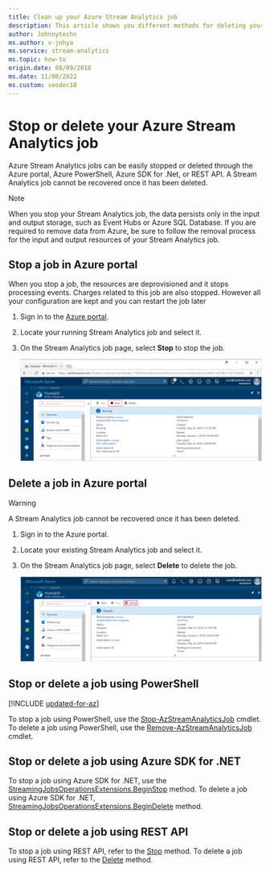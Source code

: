 ```yaml
---
title: Clean up your Azure Stream Analytics job
description: This article shows you different methods for deleting your Azure Stream Analytics jobs.
author: Johnnytechn
ms.author: v-johya
ms.service: stream-analytics
ms.topic: how-to
origin.date: 08/09/2018
ms.date: 11/08/2022
ms.custom: seodec18
---
```


# Stop or delete your Azure Stream Analytics job

Azure Stream Analytics jobs can be easily stopped or deleted through the Azure portal, Azure PowerShell, Azure SDK for .Net, or REST API. A Stream Analytics job cannot be recovered once it has been deleted.

>[!NOTE] 
>When you stop your Stream Analytics job, the data persists only in the input and output storage, such as Event Hubs or Azure SQL Database. If you are required to remove data from Azure, be sure to follow the removal process for the input and output resources of your Stream Analytics job.

## Stop a job in Azure portal

When you stop a job, the resources are deprovisioned and it stops processing events. Charges related to this job are also stopped. However all your configuration are kept and you can restart the job later 

1. Sign in to the [Azure portal](https://portal.azure.cn). 

2. Locate your running Stream Analytics job and select it.

3. On the Stream Analytics job page, select **Stop** to stop the job. 

   ![Stop Azure Stream Analytics job](./media/stream-analytics-clean-up-your-job/stop-stream-analytics-job.png)


## Delete a job in Azure portal

>[!WARNING] 
>A Stream Analytics job cannot be recovered once it has been deleted.

1. Sign in to the Azure portal. 

2. Locate your existing Stream Analytics job and select it.

3. On the Stream Analytics job page, select **Delete** to delete the job. 

   ![Delete Azure Stream Analytics Job](./media/stream-analytics-clean-up-your-job/delete-stream-analytics-job.png)


## Stop or delete a job using PowerShell

[!INCLUDE [updated-for-az](../../includes/updated-for-az.md)]

To stop a job using PowerShell, use the [Stop-AzStreamAnalyticsJob](https://learn.microsoft.com/powershell/module/az.streamanalytics/stop-azstreamanalyticsjob) cmdlet. To delete a job using PowerShell, use the [Remove-AzStreamAnalyticsJob](https://learn.microsoft.com/powershell/module/az.streamanalytics/Remove-azStreamAnalyticsJob) cmdlet.

## Stop or delete a job using Azure SDK for .NET

To stop a job using Azure SDK for .NET, use the [StreamingJobsOperationsExtensions.BeginStop](https://learn.microsoft.com/dotnet/api/microsoft.azure.management.streamanalytics.streamingjobsoperationsextensions.beginstop) method. To delete a job using Azure SDK for .NET, [StreamingJobsOperationsExtensions.BeginDelete](https://learn.microsoft.com/dotnet/api/microsoft.azure.management.streamanalytics.streamingjobsoperationsextensions.begindelete) method.

## Stop or delete a job using REST API

To stop a job using REST API, refer to the [Stop](https://learn.microsoft.com/rest/api/streamanalytics/2020-03-01/streaming-jobs/stop) method. To delete a job using REST API, refer to the [Delete](https://learn.microsoft.com/rest/api/streamanalytics/2020-03-01/streaming-jobs/delete) method.

<!-- Update_Description: update meta properties -->
